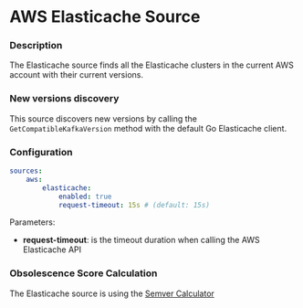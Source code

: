 # AWS Elasticache Source

### Description
The Elasticache source finds all the Elasticache clusters in the current AWS account with their current versions.

### New versions discovery
This source discovers new versions by calling the `GetCompatibleKafkaVersion` method with the default Go Elasticache client.

### Configuration

```yaml
sources:
    aws:
        elasticache:
            enabled: true
            request-timeout: 15s # (default: 15s)
```
Parameters:
- **request-timeout**: is the timeout duration when calling the AWS Elasticache API

### Obsolescence Score Calculation
The Elasticache source is using the [Semver Calculator](../calculators/semver_calculator.md)

